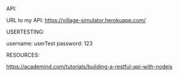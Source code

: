 API:

URL to my API: https://village-simulator.herokuapp.com/


USERTESTING:

username: userTest
password: 123


RESOURCES:

https://academind.com/tutorials/building-a-restful-api-with-nodejs
